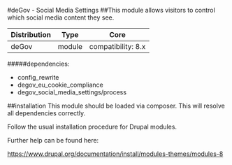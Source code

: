 #deGov - Social Media Settings
##This module allows visitors to control which social media content they see.

Distribution | Type | Core
--- | --- | ---
deGov | module |  compatibility: 8.x

#####dependencies:
  - config_rewrite
  - degov_eu_cookie_compliance
  - degov_social_media_settings/process

##installation
This module should be loaded via composer. This will resolve all dependencies correctly.

Follow the usual installation procedure for Drupal modules.

Further help can be found here:

https://www.drupal.org/documentation/install/modules-themes/modules-8
